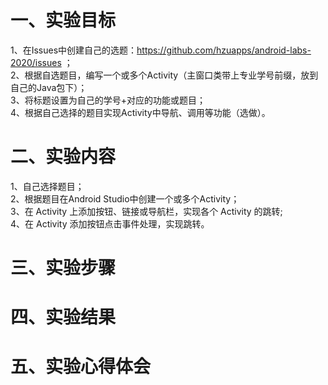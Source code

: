 # 一、实验目标
1、在Issues中创建自己的选题：https://github.com/hzuapps/android-labs-2020/issues ；  
2、根据自选题目，编写一个或多个Activity（主窗口类带上专业学号前缀，放到自己的Java包下）；  
3、将标题设置为自己的学号+对应的功能或题目；  
4、根据自己选择的题目实现Activity中导航、调用等功能（选做）。  
# 二、实验内容   
1、自己选择题目；  
2、根据题目在Android Studio中创建一个或多个Activity；  
3、在 Activity 上添加按钮、链接或导航栏，实现各个 Activity 的跳转;  
4、在 Activity 添加按钮点击事件处理，实现跳转。
# 三、实验步骤   

# 四、实验结果   

# 五、实验心得体会   
